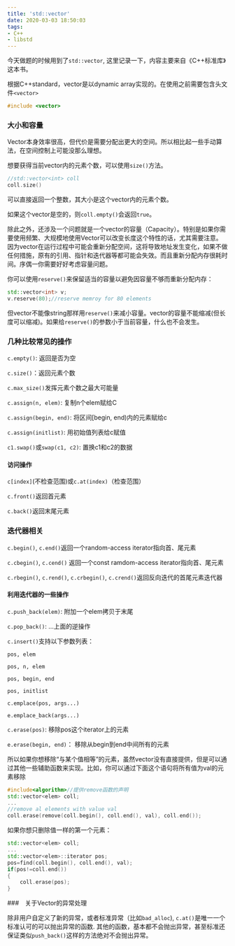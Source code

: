 ```yaml
---
title: 'std::vector'
date: 2020-03-03 18:50:03
tags: 
- C++
- libstd
---
```


今天做题的时候用到了`std::vector`, 这里记录一下，内容主要来自《C++标准库》这本书。

<!--more-->

根据C++standard，vector是以dynamic array实现的。在使用之前需要包含头文件`<vector>`

```c++
#include <vector>
```

### 大小和容量

Vector本身效率很高，但代价是需要分配出更大的空间。所以相比起一些手动算法，在空间控制上可能没那么理想。

想要获得当前vector内的元素个数，可以使用`size()`方法。

```c++
//std::vector<int> coll
coll.size()
```

可以直接返回一个整数，其大小是这个vector内的元素个数。

如果这个vector是空的，则`coll.empty()`会返回`true`。

除此之外，还涉及一个问题就是一个vector的容量（Capacity）。特别是如果你需要使用频繁、大规模地使用Vector可以改变长度这个特性的话，尤其需要注意。因为vector在运行过程中可能会重新分配空间，这将导致地址发生变化，如果不做任何措施，原有的引用、指针和迭代器等都可能会失效。而且重新分配内存很耗时间。序偶一你需要好好考虑容量问题。

​	你可以使用`reserve()`来保留适当的容量以避免因容量不够而重新分配内存：

```c++
std::vector<int> v;
v.reserve(80);//reserve memroy for 80 elements
```

但vector不能像string那样用`reserve()`来减小容量。vector的容量不能缩减(但长度可以缩减)。如果给`reserve()`的参数小于当前容量，什么也不会发生。

### 几种比较常见的操作

`c.empty()`: 返回是否为空

`c.size()`：返回元素个数

`c.max_size()`发挥元素个数之最大可能量

`c.assign(n, elem)`: 复制n个elem赋给C

`c.assign(begin, end)`: 将区间[begin, end)内的元素赋给c

`c.assign(initlist)`: 用初始值列表给c赋值

`c1.swap()`或`swap(c1, c2)`: 置换c1和c2的数据

#### 访问操作

`c[index]`(不检查范围)或`c.at(index)`（检查范围）

`c.front()`返回首元素

`c.back()`返回末尾元素

### 迭代器相关

`c.begin()`, `c.end()`返回一个random-access iterator指向首、尾元素

`c.cbegin()`, `c.cend()` 返回一个const ramdom-access iterator指向首、尾元素

`c.rbegin()`, `c.rend()`, `c.crbegin()`, `c.crend()`返回反向迭代的首尾元素迭代器

#### 利用迭代器的一些操作

`c.push_back(elem)`: 附加一个elem拷贝于末尾

`c.pop_back()`: ...上面的逆操作

`c.insert()`支持以下参数列表：

`pos, elem`

`pos, n, elem`

`pos, begin, end`

`pos, initlist`

`c.emplace(pos, args...)`

`e.emplace_back(args...)`

`c.erase(pos)`: 移除pos这个iterator上的元素

`e.erase(begin, end)`： 移除从begin到end中间所有的元素

所以如果你想移除“与某个值相等”的元素，虽然vector没有直接提供，但是可以通过其他一些辅助函数来实现。比如，你可以通过下面这个语句将所有值为val的元素移除

```c++
#include<algorithm>//提供remove函数的声明
std::vector<elem> coll;
...
//remove al elements with value val
coll.erase(remove(coll.begin(), coll.end(), val), coll.end());
```

如果你想只删除值一样的第一个元素：

```c++
std::vector<elem> coll;
...
std::vector<elem>::iterator pos;
pos=find(coll.begin(), coll.end(), val);
if(pos!=coll.end())
{
    coll.erase(pos);
}
```



###　关于Vector的异常处理

除非用户自定义了新的异常，或者标准异常（比如`bad_alloc`), `c.at()`是唯一一个标准认可的可以抛出异常的函数. 其他的函数，基本都不会抛出异常，甚至标准还保证类似`push_back()`这样的方法绝对不会抛出异常。

